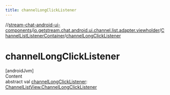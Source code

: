 ```yaml
---
title: channelLongClickListener
---
```

//[stream-chat-android-ui-components](../../../index.md)/[io.getstream.chat.android.ui.channel.list.adapter.viewholder](../index.md)/[ChannelListListenerContainer](index.md)/[channelLongClickListener](channelLongClickListener.md)



# channelLongClickListener  
[androidJvm]  
Content  
abstract val [channelLongClickListener](channelLongClickListener.md): [ChannelListView.ChannelLongClickListener](../../io.getstream.chat.android.ui.channel.list/ChannelListView/ChannelLongClickListener/index.md)  



